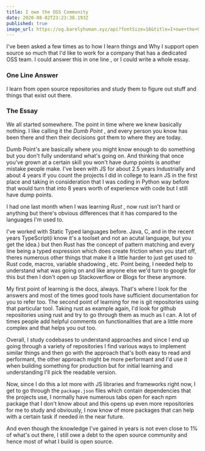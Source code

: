 ```yaml
---
title: I owe the OSS Community
date: 2020-08-02T23:23:38.193Z
published: true
image_url: https://og.barelyhuman.xyz/api?fontSize=16&title=I+owe+the+OSS+Community&subtitle=https%3A%2F%2Freaper.im&fontSizeTwo=8&color=%23000
---
```


I've been asked a few times as to how I learn things and Why I support open source so much that I'd like to work for a company that has a dedicated
OSS team. I could answer this in one line , or I could write a whole essay.

### One Line Answer

I learn from open source repositories and study them to figure out stuff and things that exist out there.

### The Essay

We all started somewhere. The point in time where we knew basically nothing. I like calling it the _Dumb Point_ , and every person you know has been
there and then their decisions got them to where they are today.

Dumb Point's are basically where you might know enough to do something but you don't fully understand what's going on. And thinking that once you've
grown at a certain skill you won't have dump points is another mistake people make. I've been with JS for about 2.5 years Industrially and about 4
years if you count the projects I did in college to learn JS in the first place and taking in consideration that I was coding in Python way before
that would turn that into 8 years worth of experience with code but I still have dump points.

I had one last month when I was learning _Rust_ , now rust isn't hard or anything but there's obvious differences that it has compared to the
languages I'm used to.

I've worked with Static Typed languages before. Java, C, and in the recent years TypeScript(i know it's a toolset and not an acutal language, but you
get the idea.) but then Rust has the concept of pattern matching and every line being a typed expression which does create friction when you start
off, theres numerous other things that make it a little harder to just get used to Rust code, macros, variable shadowing , etc. Point being, I needed
help to understand what was going on and like anyone else we'd turn to google for this but then I don't open up Stackoverflow or Blogs for these
anymore.

My first point of learning is the docs, always. That's where I look for the answers and most of the times good tools have sufficient documentation for
you to refer too. The second point of learning for me is git repositories using that particular tool. Taking rust as example again, I'd look for
github repositories using rust and try to go through them as much as I can. A lot of times people add helpful comments on functionalities that are a
little more complex and that helps you out too.

Overall, I study codebases to understand approaches and since I end up going through a variety of repositories I find various ways to implement
similar things and then go with the approach that's both easy to read and performant, the other approach might be more performant and I'd use it when
building something for production but for initial learning and understanding I'll pick the readable version.

Now, since I do this a lot more with JS libraries and frameworks right now, I get to go through the `package.json` files which contain dependencies
that the projects use, I normally have numerous tabs open for each npm package that I don't know about and this opens up even more repositories for me
to study and obviously, I now know of more packages that can help with a certain task if needed in the near future.

And even though the knowledge I've gained in years is not even close to 1% of what's out there, I still owe a debt to the open source community and
hence most of what I build is open source.
